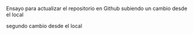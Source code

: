 Ensayo para actualizar el repositorio en Github subiendo un cambio desde 
el local

segundo cambio desde el local


